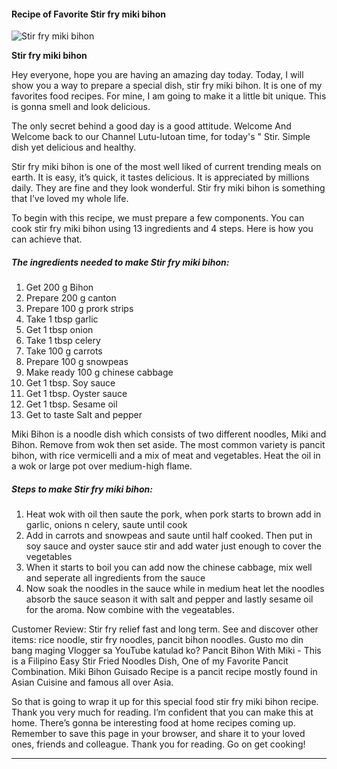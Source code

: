             

#### Recipe of Favorite Stir fry miki bihon

![Stir fry miki bihon](https://img-global.cpcdn.com/recipes/a3621c3185656329/751x532cq70/stir-fry-miki-bihon-recipe-main-photo.jpg)

**Stir fry miki bihon**

Hey everyone, hope you are having an amazing day today. Today, I will show you a way to prepare a special dish, stir fry miki bihon. It is one of my favorites food recipes. For mine, I am going to make it a little bit unique. This is gonna smell and look delicious.

The only secret behind a good day is a good attitude. Welcome And Welcome back to our Channel Lutu-lutoan time, for today's " Stir. Simple dish yet delicious and healthy.

Stir fry miki bihon is one of the most well liked of current trending meals on earth. It is easy, it’s quick, it tastes delicious. It is appreciated by millions daily. They are fine and they look wonderful. Stir fry miki bihon is something that I’ve loved my whole life.

To begin with this recipe, we must prepare a few components. You can cook stir fry miki bihon using 13 ingredients and 4 steps. Here is how you can achieve that.

##### The ingredients needed to make Stir fry miki bihon:

1.  Get 200 g Bihon
2.  Prepare 200 g canton
3.  Prepare 100 g prork strips
4.  Take 1 tbsp garlic
5.  Get 1 tbsp onion
6.  Take 1 tbsp celery
7.  Take 100 g carrots
8.  Prepare 100 g snowpeas
9.  Make ready 100 g chinese cabbage
10.  Get 1 tbsp. Soy sauce
11.  Get 1 tbsp. Oyster sauce
12.  Get 1 tbsp. Sesame oil
13.  Get to taste Salt and pepper

Miki Bihon is a noodle dish which consists of two different noodles, Miki and Bihon. Remove from wok then set aside. The most common variety is pancit bihon, with rice vermicelli and a mix of meat and vegetables. Heat the oil in a wok or large pot over medium-high flame.

##### Steps to make Stir fry miki bihon:

1.  Heat wok with oil then saute the pork, when pork starts to brown add in garlic, onions n celery, saute until cook
2.  Add in carrots and snowpeas and saute until half cooked. Then put in soy sauce and oyster sauce stir and add water just enough to cover the vegetables
3.  When it starts to boil you can add now the chinese cabbage, mix well and seperate all ingredients from the sauce
4.  Now soak the noodles in the sauce while in medium heat let the noodles absorb the sauce season it with salt and pepper and lastly sesame oil for the aroma. Now combine with the vegeatables.

Customer Review: Stir fry relief fast and long term. See and discover other items: rice noodle, stir fry noodles, pancit bihon noodles. Gusto mo din bang maging Vlogger sa YouTube katulad ko? Pancit Bihon With Miki - This is a Filipino Easy Stir Fried Noodles Dish, One of my Favorite Pancit Combination. Miki Bihon Guisado Recipe is a pancit recipe mostly found in Asian Cuisine and famous all over Asia.

So that is going to wrap it up for this special food stir fry miki bihon recipe. Thank you very much for reading. I’m confident that you can make this at home. There’s gonna be interesting food at home recipes coming up. Remember to save this page in your browser, and share it to your loved ones, friends and colleague. Thank you for reading. Go on get cooking!

* * *